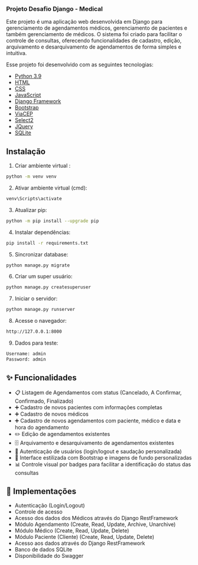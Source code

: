 ### Projeto Desafio Django - Medical

Este projeto é uma aplicação web desenvolvida em Django para gerenciamento de agendamentos médicos, gerenciamento de pacientes e também gerenciamento de médicos.
O sistema foi criado para facilitar o controle de consultas, oferecendo funcionalidades de cadastro, edição, arquivamento e desarquivamento de agendamentos de forma simples e intuitiva.

Esse projeto foi desenvolvido com as seguintes tecnologias:

- [Python 3.9](https://www.python.org/)
- [HTML](#)
- [CSS](#)
- [JavaScript](#)
- [Django Framework](https://www.djangoproject.com/)
- [Bootstrap](https://getbootstrap.com/)
- [ViaCEP](https://viacep.com.br/)
- [Select2](https://select2.org/)
- [JQuery](https://jquery.com/)
- [SQLite](https://sqlite.org/)

## Instalação

1. Criar ambiente virtual :
```bash
python -m venv venv
```

2. Ativar ambiente virtual (cmd):
```bash
venv\Scripts\activate
```

3. Atualizar pip:
```bash
python -m pip install --upgrade pip
```

4. Instalar dependências:
```bash
pip install -r requirements.txt
```

5. Sincronizar database:
```bash
python manage.py migrate
```

6. Criar um super usuário:
```bash
python manage.py createsuperuser
```

7. Iniciar o servidor:
```bash
python manage.py runserver
```

8. Acesse o navegador:
```bash
http://127.0.0.1:8000
```

9. Dados para teste:
```bash
Username: admin
Password: admin
```

## ✨ Funcionalidades

- 📋 Listagem de Agendamentos com status (Cancelado, A Confirmar, Confirmado, Finalizado)
- ➕ Cadastro de novos pacientes com informações completas
- ➕ Cadastro de novos médicos
- ➕ Cadastro de novos agendamentos com paciente, médico e data e hora do agendamento
- ✏️ Edição de agendamentos existentes
- 🗄️ Arquivamento e desarquivamento de agendamentos existentes
- 🔐 Autenticação de usuários (login/logout e saudação personalizada)
- 🎨 Interface estilizada com Bootstrap e imagens de fundo personalizadas
- 📊 Controle visual por badges para facilitar a identificação do status das consultas

## 🔖 Implementações

- Autenticação (Login/Logout)
- Controle de acesso
- Acesso dos dados dos Médicos através do Django RestFramework
- Módulo Agendamento (Create, Read, Update, Archive, Unarchive)
- Módulo Médico (Create, Read, Update, Delete)
- Módulo Paciente (Cliente) (Create, Read, Update, Delete)
- Acesso aos dados através do Django RestFramework
- Banco de dados SQLite
- Disponibilidade do Swagger
